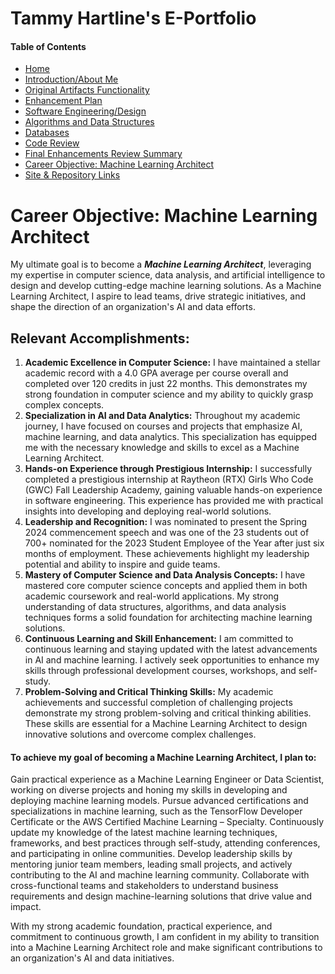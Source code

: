 # Tammy Hartline's E-Portfolio

#### Table of Contents

- [Home](/index.md/)
- [Introduction/About Me](/intro.md/)
- [Original Artifacts Functionality](/original-artifact-functionality.md/)
- [Enhancement Plan](/enhancement-plan.md/)
- [Software Engineering/Design](/software-engineering-and-design.md/)
- [Algorithms and Data Structures](/algorithms-and-data-structures.md/)
- [Databases](/databases.md/)
- [Code Review](/code-review.md/)
- [Final Enhancements Review Summary](/final-enhancements-review-summary.md/)
- [Career Objective: Machine Learning Architect](/career-objective.md)
- [Site & Repository Links](/site-and-repo-links.md/)

# Career Objective: Machine Learning Architect

My ultimate goal is to become a **_Machine Learning Architect_**, leveraging my expertise in computer science, data analysis, and artificial intelligence to design and develop cutting-edge machine learning solutions. As a Machine Learning Architect, I aspire to lead teams, drive strategic initiatives, and shape the direction of an organization's AI and data efforts.

## Relevant Accomplishments:

1. __Academic Excellence in Computer Science:__ I have maintained a stellar academic record with a 4.0 GPA average per course overall and completed over 120 credits in just 22 months. This demonstrates my strong foundation in computer science and my ability to quickly grasp complex concepts.
2. __Specialization in AI and Data Analytics:__ Throughout my academic journey, I have focused on courses and projects that emphasize AI, machine learning, and data analytics. This specialization has equipped me with the necessary knowledge and skills to excel as a Machine Learning Architect.
3. __Hands-on Experience through Prestigious Internship:__ I successfully completed a prestigious internship at Raytheon (RTX) Girls Who Code (GWC) Fall Leadership Academy, gaining valuable hands-on experience in software engineering. This experience has provided me with practical insights into developing and deploying real-world solutions.
4. __Leadership and Recognition:__ I was nominated to present the Spring 2024 commencement speech and was one of the 23 students out of 700+ nominated for the 2023 Student Employee of the Year after just six months of employment. These achievements highlight my leadership potential and ability to inspire and guide teams.
5. __Mastery of Computer Science and Data Analysis Concepts:__ I have mastered core computer science concepts and applied them in both academic coursework and real-world applications. My strong understanding of data structures, algorithms, and data analysis techniques forms a solid foundation for architecting machine learning solutions.
6. __Continuous Learning and Skill Enhancement:__ I am committed to continuous learning and staying updated with the latest advancements in AI and machine learning. I actively seek opportunities to enhance my skills through professional development courses, workshops, and self-study.
7. __Problem-Solving and Critical Thinking Skills:__ My academic achievements and successful completion of challenging projects demonstrate my strong problem-solving and critical thinking abilities. These skills are essential for a Machine Learning Architect to design innovative solutions and overcome complex challenges.

#### To achieve my goal of becoming a Machine Learning Architect, I plan to:

Gain practical experience as a Machine Learning Engineer or Data Scientist, working on diverse projects and honing my skills in developing and deploying machine learning models.
Pursue advanced certifications and specializations in machine learning, such as the TensorFlow Developer Certificate or the AWS Certified Machine Learning – Specialty.
Continuously update my knowledge of the latest machine learning techniques, frameworks, and best practices through self-study, attending conferences, and participating in online communities.
Develop leadership skills by mentoring junior team members, leading small projects, and actively contributing to the AI and machine learning community.
Collaborate with cross-functional teams and stakeholders to understand business requirements and design machine-learning solutions that drive value and impact.

With my strong academic foundation, practical experience, and commitment to continuous growth, I am confident in my ability to transition into a Machine Learning Architect role and make significant contributions to an organization's AI and data initiatives.
